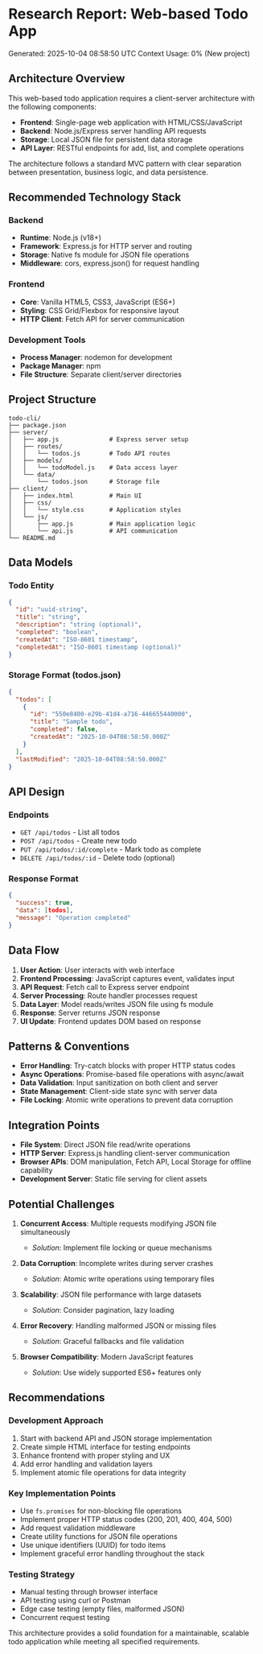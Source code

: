 # Research Report: Web-based Todo App
Generated: 2025-10-04 08:58:50 UTC
Context Usage: 0% (New project)

## Architecture Overview

This web-based todo application requires a client-server architecture with the following components:
- **Frontend**: Single-page web application with HTML/CSS/JavaScript
- **Backend**: Node.js/Express server handling API requests
- **Storage**: Local JSON file for persistent data storage
- **API Layer**: RESTful endpoints for add, list, and complete operations

The architecture follows a standard MVC pattern with clear separation between presentation, business logic, and data persistence.

## Recommended Technology Stack

### Backend
- **Runtime**: Node.js (v18+)
- **Framework**: Express.js for HTTP server and routing
- **Storage**: Native fs module for JSON file operations
- **Middleware**: cors, express.json() for request handling

### Frontend
- **Core**: Vanilla HTML5, CSS3, JavaScript (ES6+)
- **Styling**: CSS Grid/Flexbox for responsive layout
- **HTTP Client**: Fetch API for server communication

### Development Tools
- **Process Manager**: nodemon for development
- **Package Manager**: npm
- **File Structure**: Separate client/server directories

## Project Structure

```
todo-cli/
├── package.json
├── server/
│   ├── app.js              # Express server setup
│   ├── routes/
│   │   └── todos.js        # Todo API routes
│   ├── models/
│   │   └── todoModel.js    # Data access layer
│   └── data/
│       └── todos.json      # Storage file
├── client/
│   ├── index.html          # Main UI
│   ├── css/
│   │   └── style.css       # Application styles
│   └── js/
│       ├── app.js          # Main application logic
│       └── api.js          # API communication
└── README.md
```

## Data Models

### Todo Entity
```json
{
  "id": "uuid-string",
  "title": "string",
  "description": "string (optional)",
  "completed": "boolean",
  "createdAt": "ISO-8601 timestamp",
  "completedAt": "ISO-8601 timestamp (optional)"
}
```

### Storage Format (todos.json)
```json
{
  "todos": [
    {
      "id": "550e8400-e29b-41d4-a716-446655440000",
      "title": "Sample todo",
      "completed": false,
      "createdAt": "2025-10-04T08:58:50.000Z"
    }
  ],
  "lastModified": "2025-10-04T08:58:50.000Z"
}
```

## API Design

### Endpoints
- `GET /api/todos` - List all todos
- `POST /api/todos` - Create new todo
- `PUT /api/todos/:id/complete` - Mark todo as complete
- `DELETE /api/todos/:id` - Delete todo (optional)

### Response Format
```json
{
  "success": true,
  "data": [todos],
  "message": "Operation completed"
}
```

## Data Flow

1. **User Action**: User interacts with web interface
2. **Frontend Processing**: JavaScript captures event, validates input
3. **API Request**: Fetch call to Express server endpoint
4. **Server Processing**: Route handler processes request
5. **Data Layer**: Model reads/writes JSON file using fs module
6. **Response**: Server returns JSON response
7. **UI Update**: Frontend updates DOM based on response

## Patterns & Conventions

- **Error Handling**: Try-catch blocks with proper HTTP status codes
- **Async Operations**: Promise-based file operations with async/await
- **Data Validation**: Input sanitization on both client and server
- **State Management**: Client-side state sync with server data
- **File Locking**: Atomic write operations to prevent data corruption

## Integration Points

- **File System**: Direct JSON file read/write operations
- **HTTP Server**: Express.js handling client-server communication
- **Browser APIs**: DOM manipulation, Fetch API, Local Storage for offline capability
- **Development Server**: Static file serving for client assets

## Potential Challenges

1. **Concurrent Access**: Multiple requests modifying JSON file simultaneously
   - *Solution*: Implement file locking or queue mechanisms

2. **Data Corruption**: Incomplete writes during server crashes
   - *Solution*: Atomic write operations using temporary files

3. **Scalability**: JSON file performance with large datasets
   - *Solution*: Consider pagination, lazy loading

4. **Error Recovery**: Handling malformed JSON or missing files
   - *Solution*: Graceful fallbacks and file validation

5. **Browser Compatibility**: Modern JavaScript features
   - *Solution*: Use widely supported ES6+ features only

## Recommendations

### Development Approach
1. Start with backend API and JSON storage implementation
2. Create simple HTML interface for testing endpoints
3. Enhance frontend with proper styling and UX
4. Add error handling and validation layers
5. Implement atomic file operations for data integrity

### Key Implementation Points
- Use `fs.promises` for non-blocking file operations
- Implement proper HTTP status codes (200, 201, 400, 404, 500)
- Add request validation middleware
- Create utility functions for JSON file operations
- Use unique identifiers (UUID) for todo items
- Implement graceful error handling throughout the stack

### Testing Strategy
- Manual testing through browser interface
- API testing using curl or Postman
- Edge case testing (empty files, malformed JSON)
- Concurrent request testing

This architecture provides a solid foundation for a maintainable, scalable todo application while meeting all specified requirements.